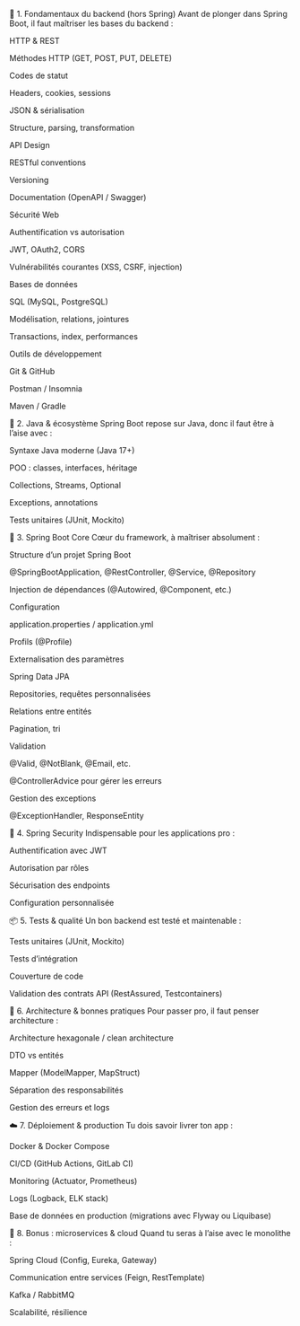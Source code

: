 🧱 1. Fondamentaux du backend (hors Spring)
Avant de plonger dans Spring Boot, il faut maîtriser les bases du backend :

HTTP & REST

Méthodes HTTP (GET, POST, PUT, DELETE)

Codes de statut

Headers, cookies, sessions

JSON & sérialisation

Structure, parsing, transformation

API Design

RESTful conventions

Versioning

Documentation (OpenAPI / Swagger)

Sécurité Web

Authentification vs autorisation

JWT, OAuth2, CORS

Vulnérabilités courantes (XSS, CSRF, injection)

Bases de données

SQL (MySQL, PostgreSQL)

Modélisation, relations, jointures

Transactions, index, performances

Outils de développement

Git & GitHub

Postman / Insomnia

Maven / Gradle

🌱 2. Java & écosystème
Spring Boot repose sur Java, donc il faut être à l’aise avec :

Syntaxe Java moderne (Java 17+)

POO : classes, interfaces, héritage

Collections, Streams, Optional

Exceptions, annotations

Tests unitaires (JUnit, Mockito)

🚀 3. Spring Boot Core
Cœur du framework, à maîtriser absolument :

Structure d’un projet Spring Boot

@SpringBootApplication, @RestController, @Service, @Repository

Injection de dépendances (@Autowired, @Component, etc.)

Configuration

application.properties / application.yml

Profils (@Profile)

Externalisation des paramètres

Spring Data JPA

Repositories, requêtes personnalisées

Relations entre entités

Pagination, tri

Validation

@Valid, @NotBlank, @Email, etc.

@ControllerAdvice pour gérer les erreurs

Gestion des exceptions

@ExceptionHandler, ResponseEntity

🔐 4. Spring Security
Indispensable pour les applications pro :

Authentification avec JWT

Autorisation par rôles

Sécurisation des endpoints

Configuration personnalisée

📦 5. Tests & qualité
Un bon backend est testé et maintenable :

Tests unitaires (JUnit, Mockito)

Tests d’intégration

Couverture de code

Validation des contrats API (RestAssured, Testcontainers)

🧭 6. Architecture & bonnes pratiques
Pour passer pro, il faut penser architecture :

Architecture hexagonale / clean architecture

DTO vs entités

Mapper (ModelMapper, MapStruct)

Séparation des responsabilités

Gestion des erreurs et logs

☁️ 7. Déploiement & production
Tu dois savoir livrer ton app :

Docker & Docker Compose

CI/CD (GitHub Actions, GitLab CI)

Monitoring (Actuator, Prometheus)

Logs (Logback, ELK stack)

Base de données en production (migrations avec Flyway ou Liquibase)

🧠 8. Bonus : microservices & cloud
Quand tu seras à l’aise avec le monolithe :

Spring Cloud (Config, Eureka, Gateway)

Communication entre services (Feign, RestTemplate)

Kafka / RabbitMQ

Scalabilité, résilience
